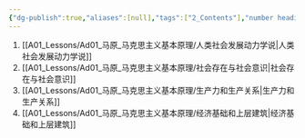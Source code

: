 ```yaml
---
{"dg-publish":true,"aliases":[null],"tags":["2_Contents"],"number headings":"auto, first-level 1, max 6, A.1.","Created-Date":"2024-01-08 11:20:40","Modified-Date":"2024-04-18 11:53:16","permalink":"/A01_Lessons/Ad01_马原_马克思主义基本原理/第四章 唯物史观/","dgPassFrontmatter":true}
---
```



1. [[A01_Lessons/Ad01_马原_马克思主义基本原理/人类社会发展动力学说\|人类社会发展动力学说]]
2. [[A01_Lessons/Ad01_马原_马克思主义基本原理/社会存在与社会意识\|社会存在与社会意识]]
3. [[A01_Lessons/Ad01_马原_马克思主义基本原理/生产力和生产关系\|生产力和生产关系]]
4. [[A01_Lessons/Ad01_马原_马克思主义基本原理/经济基础和上层建筑\|经济基础和上层建筑]]


